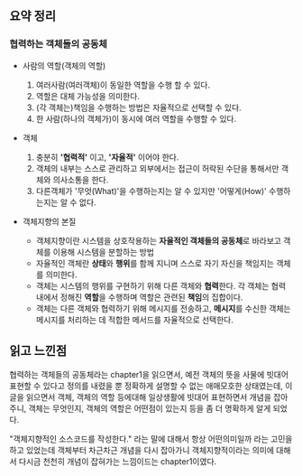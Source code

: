 ## 요약 정리

### 협력하는 객체들의 공동체

- 사람의 역할(객체의 역할)
	1. 여러사람(여러객체)이 동일한 역할을 수행 할 수 있다.
	2. 역할은 대체 가능성을 의미한다.
	3. (각 객체는)책임을 수행하는 방법은 자율적으로 선택할 수 있다.
	4. 한 사람(하나의 객체가)이 동시에 여러 역할을 수행할 수 있다.

- 객체
	1. 충분히 **'협력적'** 이고, **'자율적'** 이어야 한다.
	2. 객체의 내부는 스스로 관리하고 외부에서는 접근이 허락된 수단을 통해서만 객체와 의사소통을 한다.
	3. 다른객체가 '무엇(What)'을 수행하는지는 알 수 있지만 '어떻게(How)' 수행하는지는 알 수 없다.

- 객체지향의 본질
	- 객체지향이란 시스템을 상호작용하는 **자율적인 객체들의 공동체**로 바라보고 객체를 이용해 시스템을 분할하는 방법
	- 자율적인 객체란 **상태**와 **행위**를 함께 지니며 스스로 자기 자신을 책임지는 객체를 의미한다.
	- 객체는 시스템의 행위를 구현하기 위해 다른 객체와 **협력**한다. 각 객체는 협력 내에서 정해진 **역할**을 수행하며 역할은 관련된 **책임**의 집합이다.
	- 객체는 다른 객체와 협력하기 위해 메시지를 전송하고, **메시지**를 수신한 객체는 메시지를 처리하는 데 적합한 메서드를 자율적으로 선택한다.


## 읽고 느낀점
협력하는 객체들의 공동체라는 chapter1을 읽으면서, 예전 객체의 뜻을 사물에 빗대어 표현할 수 있다고 정의를 내렸을 뿐 정확하게 설명할 수 없는 애매모호한 상태였는데, 이글을 읽으면서 객체, 객체의 역할 등에대해 일상생활에 빗대어 표현하면서 개념을 잡아주니, 객체는 무엇인지, 객체의 역할은 어떤점이 있는지 등을 좀 더 명확하게 알게 되었다.

"객체지향적인 소스코드를 작성한다." 라는 말에 대해서 항상 어떤의미일까 라는 고민을 하고 있었는데 객체부터 차근차근 개념을 다시 잡아가니 객체지향적이라는 의미에 대해서 다시금 천천히 개념이 잡혀가는 느낌이드는 chapter1이였다.